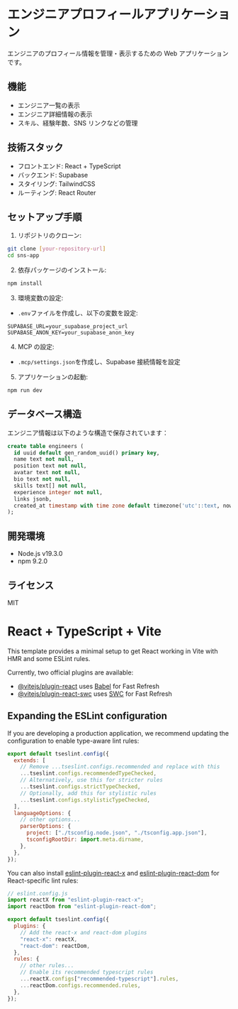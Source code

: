 # エンジニアプロフィールアプリケーション

エンジニアのプロフィール情報を管理・表示するための Web アプリケーションです。

## 機能

- エンジニア一覧の表示
- エンジニア詳細情報の表示
- スキル、経験年数、SNS リンクなどの管理

## 技術スタック

- フロントエンド: React + TypeScript
- バックエンド: Supabase
- スタイリング: TailwindCSS
- ルーティング: React Router

## セットアップ手順

1. リポジトリのクローン:

```bash
git clone [your-repository-url]
cd sns-app
```

2. 依存パッケージのインストール:

```bash
npm install
```

3. 環境変数の設定:

- `.env`ファイルを作成し、以下の変数を設定:

```
SUPABASE_URL=your_supabase_project_url
SUPABASE_ANON_KEY=your_supabase_anon_key
```

4. MCP の設定:

- `.mcp/settings.json`を作成し、Supabase 接続情報を設定

5. アプリケーションの起動:

```bash
npm run dev
```

## データベース構造

エンジニア情報は以下のような構造で保存されています：

```sql
create table engineers (
  id uuid default gen_random_uuid() primary key,
  name text not null,
  position text not null,
  avatar text not null,
  bio text not null,
  skills text[] not null,
  experience integer not null,
  links jsonb,
  created_at timestamp with time zone default timezone('utc'::text, now()) not null
);
```

## 開発環境

- Node.js v19.3.0
- npm 9.2.0

## ライセンス

MIT

# React + TypeScript + Vite

This template provides a minimal setup to get React working in Vite with HMR and
some ESLint rules.

Currently, two official plugins are available:

- [@vitejs/plugin-react](https://github.com/vitejs/vite-plugin-react/blob/main/packages/plugin-react/README.md)
  uses [Babel](https://babeljs.io/) for Fast Refresh
- [@vitejs/plugin-react-swc](https://github.com/vitejs/vite-plugin-react-swc)
  uses [SWC](https://swc.rs/) for Fast Refresh

## Expanding the ESLint configuration

If you are developing a production application, we recommend updating the
configuration to enable type-aware lint rules:

```js
export default tseslint.config({
  extends: [
    // Remove ...tseslint.configs.recommended and replace with this
    ...tseslint.configs.recommendedTypeChecked,
    // Alternatively, use this for stricter rules
    ...tseslint.configs.strictTypeChecked,
    // Optionally, add this for stylistic rules
    ...tseslint.configs.stylisticTypeChecked,
  ],
  languageOptions: {
    // other options...
    parserOptions: {
      project: ["./tsconfig.node.json", "./tsconfig.app.json"],
      tsconfigRootDir: import.meta.dirname,
    },
  },
});
```

You can also install
[eslint-plugin-react-x](https://github.com/Rel1cx/eslint-react/tree/main/packages/plugins/eslint-plugin-react-x)
and
[eslint-plugin-react-dom](https://github.com/Rel1cx/eslint-react/tree/main/packages/plugins/eslint-plugin-react-dom)
for React-specific lint rules:

```js
// eslint.config.js
import reactX from "eslint-plugin-react-x";
import reactDom from "eslint-plugin-react-dom";

export default tseslint.config({
  plugins: {
    // Add the react-x and react-dom plugins
    "react-x": reactX,
    "react-dom": reactDom,
  },
  rules: {
    // other rules...
    // Enable its recommended typescript rules
    ...reactX.configs["recommended-typescript"].rules,
    ...reactDom.configs.recommended.rules,
  },
});
```
